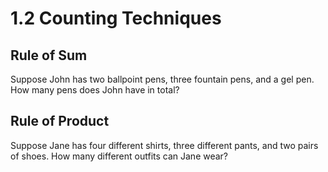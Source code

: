 # 1.2 Counting Techniques


## Rule of Sum

Suppose John has two ballpoint pens, three fountain pens, and a gel pen. How many pens does John have in total? 

## Rule of Product

Suppose Jane has four different shirts, three different pants, and two pairs of shoes. How many different outfits can Jane wear? 

